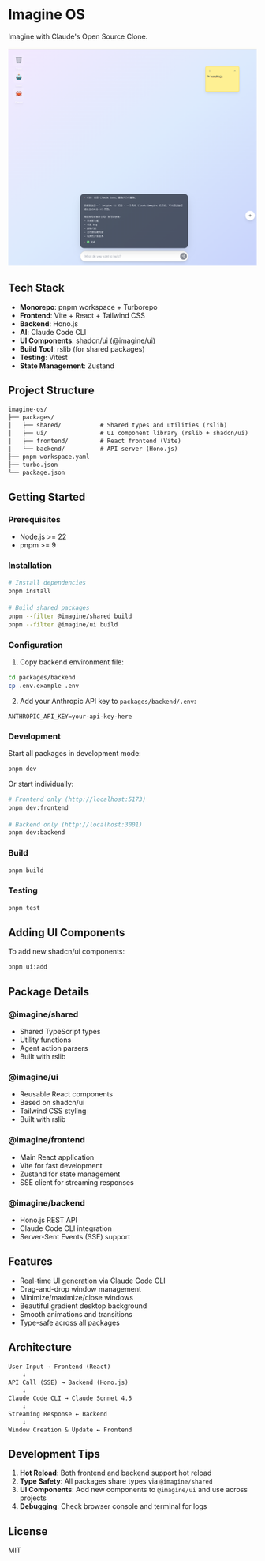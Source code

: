 # Imagine OS

Imagine with Claude's Open Source Clone.

![Image](./assets/image.png)

## Tech Stack

- **Monorepo**: pnpm workspace + Turborepo
- **Frontend**: Vite + React + Tailwind CSS
- **Backend**: Hono.js
- **AI**: Claude Code CLI
- **UI Components**: shadcn/ui (@imagine/ui)
- **Build Tool**: rslib (for shared packages)
- **Testing**: Vitest
- **State Management**: Zustand

## Project Structure

```
imagine-os/
├── packages/
│   ├── shared/           # Shared types and utilities (rslib)
│   ├── ui/               # UI component library (rslib + shadcn/ui)
│   ├── frontend/         # React frontend (Vite)
│   └── backend/          # API server (Hono.js)
├── pnpm-workspace.yaml
├── turbo.json
└── package.json
```

## Getting Started

### Prerequisites

- Node.js >= 22
- pnpm >= 9

### Installation

```bash
# Install dependencies
pnpm install

# Build shared packages
pnpm --filter @imagine/shared build
pnpm --filter @imagine/ui build
```

### Configuration

1. Copy backend environment file:

```bash
cd packages/backend
cp .env.example .env
```

2. Add your Anthropic API key to `packages/backend/.env`:

```
ANTHROPIC_API_KEY=your-api-key-here
```

### Development

Start all packages in development mode:

```bash
pnpm dev
```

Or start individually:

```bash
# Frontend only (http://localhost:5173)
pnpm dev:frontend

# Backend only (http://localhost:3001)
pnpm dev:backend
```

### Build

```bash
pnpm build
```

### Testing

```bash
pnpm test
```

## Adding UI Components

To add new shadcn/ui components:

```bash
pnpm ui:add
```

## Package Details

### @imagine/shared

- Shared TypeScript types
- Utility functions
- Agent action parsers
- Built with rslib

### @imagine/ui

- Reusable React components
- Based on shadcn/ui
- Tailwind CSS styling
- Built with rslib

### @imagine/frontend

- Main React application
- Vite for fast development
- Zustand for state management
- SSE client for streaming responses

### @imagine/backend

- Hono.js REST API
- Claude Code CLI integration
- Server-Sent Events (SSE) support

## Features

- Real-time UI generation via Claude Code CLI
- Drag-and-drop window management
- Minimize/maximize/close windows
- Beautiful gradient desktop background
- Smooth animations and transitions
- Type-safe across all packages

## Architecture

```
User Input → Frontend (React)
    ↓
API Call (SSE) → Backend (Hono.js)
    ↓
Claude Code CLI → Claude Sonnet 4.5
    ↓
Streaming Response ← Backend
    ↓
Window Creation & Update ← Frontend
```

## Development Tips

1. **Hot Reload**: Both frontend and backend support hot reload
2. **Type Safety**: All packages share types via `@imagine/shared`
3. **UI Components**: Add new components to `@imagine/ui` and use across projects
4. **Debugging**: Check browser console and terminal for logs

## License

MIT
